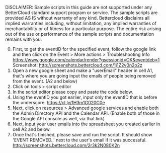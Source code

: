 DISCLAIMER: Sample scripts in this guide are not supported under any BetterCloud standard support program or service. The sample scripts are provided AS IS without warranty of any kind. Bettercloud disclaims all implied warranties including, without limitation, any implied warranties of merchantability or of fitness for a particular purpose. The entire risk arising out of the use or performance of the sample scripts and documentation remains with you.

0) First, to get the eventID for the specified event, follow the google link and then click on the Event > More actions > Troubleshooting Info  https://www.google.com/calendar/render?gsessionid=OK&eventdeb=1
Screenshot: http://screenshots.bettercloud.com/1j1Z2v0n2o2z
1) Open a new google sheet and make a "userEmail" header in cell A1, that's where you are going input the emails of people being removed from the event. (A2 and below)
2) Click on tools > script editor
3) In the script editor please copy and paste the code below. 
4) Using the eventID you got earlier, input only the eventID that is before the underscore: https://cl.ly/1H3m1G020C0e
5) Next, click on resources > Advanced google services and enable both the Admin Directory API and the Calendar API. (Enable both of those in the Google API console as well, via that link) 
6) Next, input your user emails into the spreadsheet you created earlier in cell A2 and below.
7) Once that's finished, please save and run the script. It should show 'EVENT REMOVED..' next to the user's email if it was successful. http://screenshots.bettercloud.com/2r3k2N080K2n
